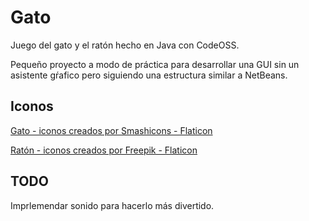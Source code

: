 
# Gato

Juego del gato y el ratón hecho en Java con CodeOSS.

Pequeño proyecto a modo de práctica para desarrollar una GUI sin un asistente gŕafico pero siguiendo una estructura similar a NetBeans.  

## Iconos  

[Gato - iconos creados por Smashicons - Flaticon](https://www.flaticon.es/iconos-gratis/gato)

[Ratón - iconos creados por Freepik - Flaticon](https://www.flaticon.es/iconos-gratis/raton)  

## TODO

Imprlemendar sonido para hacerlo más divertido.
